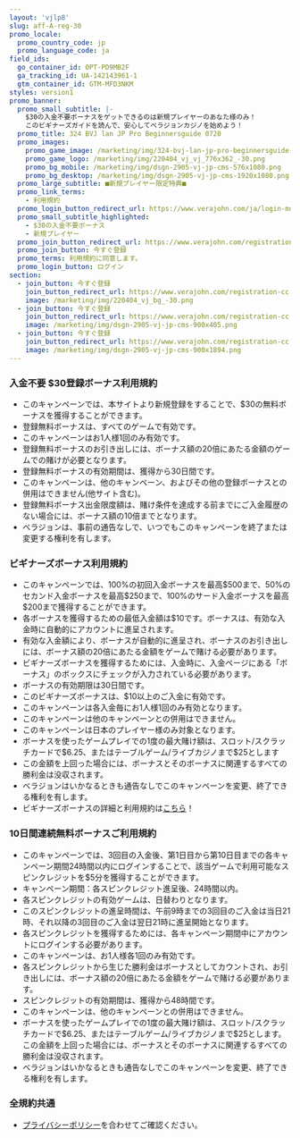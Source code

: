```yaml
---
layout: 'vjlp8'
slug: aff-A-reg-30
promo_locale:
  promo_country_code: jp
  promo_language_code: ja
field_ids:
  go_container_id: OPT-PD9MB2F
  ga_tracking_id: UA-142143961-1
  gtm_container_id: GTM-MFD3NKM
styles: version1
promo_banner:
  promo_small_subtitle: |-
    $30の入金不要ボーナスをゲットできるのは新規プレイヤーのあなた様のみ！
    このビギナーズガイドを読んで、安心してベラジョンカジノを始めよう！
  promo_title: 324 BVJ lan JP Pro Beginnersguide 0720
  promo_images:
    promo_game_image: /marketing/img/324-bvj-lan-jp-pro-beginnersguide-0720-title.png
    promo_game_logo: /marketing/img/220404_vj_vj_776x362_-30.png
    promo_bg_mobile: /marketing/img/dsgn-2905-vj-jp-cms-576x1080.png
    promo_bg_desktop: /marketing/img/dsgn-2905-vj-jp-cms-1920x1080.png
  promo_large_subtitle: ■新規プレイヤー限定特典■
  promo_link_terms:
    - 利用規約
  promo_login_button_redirect_url: https://www.verajohn.com/ja/login-modern
  promo_small_subtitle_highlighted:
    - $30の入金不要ボーナス
    - 新規プレイヤー
  promo_join_button_redirect_url: https://www.verajohn.com/registration-cc
  promo_join_button: 今すぐ登録
  promo_terms: 利用規約に同意します。
  promo_login_button: ログイン
section:
  - join_button: 今すぐ登録
    join_button_redirect_url: https://www.verajohn.com/registration-cc
    image: /marketing/img/220404_vj_bg_-30.png
  - join_button: 今すぐ登録
    join_button_redirect_url: https://www.verajohn.com/registration-cc
    image: /marketing/img/dsgn-2905-vj-jp-cms-900x405.png
  - join_button: 今すぐ登録
    join_button_redirect_url: https://www.verajohn.com/registration-cc
    image: /marketing/img/dsgn-2905-vj-jp-cms-900x1894.png
---
```

<h3 class="text-left">入金不要 $30登録ボーナス利用規約</h3>
<ul class="terms-ul">
<li>このキャンペーンでは、本サイトより新規登録をすることで、$30の無料ボーナスを獲得することができます。</li>
<li>登録無料ボーナスは、すべてのゲームで有効です。</li>
<li>このキャンペーンはお1人様1回のみ有効です。</li>
<li>登録無料ボーナスのお引き出しには、ボーナス額の20倍にあたる金額のゲームでの賭けが必要となります。</li>
<li>登録無料ボーナスの有効期間は、獲得から30日間です。</li>
<li>このキャンペーンは、他のキャンペーン、およびその他の登録ボーナスとの併用はできません(他サイト含む)。</li>
<li>登録無料ボーナス出金限度額は、賭け条件を達成する前までにご入金履歴のない場合には、ボーナス額の10倍までとなります。</li>
<li>ベラジョンは、事前の通告なしで、いつでもこのキャンペーンを終了または変更する権利を有します。</li>
</ul>

<h3 class="text-left">ビギナーズボーナス利用規約</h3>
<ul class="terms-ul">
<li>このキャンペーンでは、100%の初回入金ボーナスを最高$500まで、50%のセカンド入金ボーナスを最高$250まで、100%のサード入金ボーナスを最高$200まで獲得することができます。</li>
<li>各ボーナスを獲得するための最低入金額は$10です。ボーナスは、有効な入金時に自動的にアカウントに進呈されます。</li>
<li>有効な入金額により、ボーナスが自動的に進呈され、ボーナスのお引き出しには、ボーナス額の20倍にあたる金額をゲームで賭ける必要があります。</li>
<li>ビギナーズボーナスを獲得するためには、入金時に、入金ページにある「ボーナス」のボックスにチェックが入力されている必要があります。&nbsp;</li>
<li>ボーナスの有効期限は30日間です。&nbsp;</li>
<li>このビギナーズボーナスは、$10以上のご入金に有効です。</li>
<li>このキャンペーンは各入金毎にお1人様1回のみ有効となります。&nbsp;</li>
<li>このキャンペーンは他のキャンペーンとの併用はできません。</li>
<li>このキャンペーンは日本のプレイヤー様のみ対象となります。</li>
<li>ボーナスを使ったゲームプレイでの1度の最大賭け額は、スロット/スクラッチカードで$6.25、またはテーブルゲーム/ライブカジノまで$25とします</li>
<li>この金額を上回った場合には、ボーナスとそのボーナスに関連するすべての勝利金は没収されます。</li>
<li>ベラジョンはいかなるときも通告なしでこのキャンペーンを変更、終了できる権利を有します。</li>
<li>ビギナーズボーナスの詳細と利用規約は<a href="https://www.verajohn.com/ja/about/beginnersbonus">こちら</a>！</li>
</ul>

<h3 class="text-left">10日間連続無料ボーナスご利用規約</h3><ul class="terms-ul">
<li>このキャンペーンでは、3回目の入金後、第1日目から第10日目までの各キャンペーン期間24時間以内にログインすることで、該当ゲームで利用可能なスピンクレジットを$5分を獲得することができます。</li>
<li>キャンペーン期間：各スピンクレジット進呈後、24時間以内。</li>
<li>各スピンクレジットの有効ゲームは、日替わりとなります。</li>
<li>このスピンクレジットの進呈時間は、午前9時までの3回目のご入金は当日21時、それ以降の3回目のご入金は翌日21時に進呈開始となります。</li>
<li>各スピンクレジットを獲得するためには、各キャンペーン期間中にアカウントにログインする必要があります。</li>
<li>このキャンペーンは、お1人様各1回のみ有効です。</li>
<li>各スピンクレジットから生じた勝利金はボーナスとしてカウントされ、お引き出しには、ボーナス額の20倍にあたる金額をゲームで賭ける必要があります。</li>
<li>スピンクレジットの有効期間は、獲得から48時間です。</li>
<li>このキャンペーンは、他のキャンペーンとの併用はできません。</li>
<li>ボーナスを使ったゲームプレイでの1度の最大賭け額は、スロット/スクラッチカードで$6.25、またはテーブルゲーム/ライブカジノまで$25とします。この金額を上回った場合には、ボーナスとそのボーナスに関連するすべての勝利金は没収されます。</li>
<li>ベラジョンはいかなるときも通告なしでこのキャンペーンを変更、終了できる権利を有します。</li></ul>

<h3>全規約共通</h3>
<ul><li><a href="https://verajohn.com/ja/about/privacy-policy">プライバシーポリシー</a>を合わせてご確認ください。</li></ul>